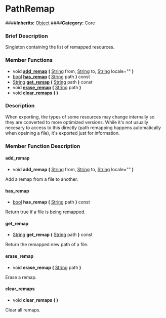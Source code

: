#  PathRemap  
####**Inherits:** [Object](class_object)
####**Category:** Core

###  Brief Description  
Singleton containing the list of remapped resources.

###  Member Functions 
  * void  **[add&#95;remap](#add_remap)**  **(** [String](class_string) from, [String](class_string) to, [String](class_string) locale=""  **)**
  * [bool](class_bool)  **[has&#95;remap](#has_remap)**  **(** [String](class_string) path  **)** const
  * [String](class_string)  **[get&#95;remap](#get_remap)**  **(** [String](class_string) path  **)** const
  * void  **[erase&#95;remap](#erase_remap)**  **(** [String](class_string) path  **)**
  * void  **[clear&#95;remaps](#clear_remaps)**  **(** **)**

###  Description  
When exporting, the types of some resources may change internally so they are converted to more optimized versions. While it's not usually necesary to access to this directly (path remapping happens automatically when opeining a file), it's exported just for information.

###  Member Function Description  

#### <a name="add_remap">add_remap</a>
  * void  **add&#95;remap**  **(** [String](class_string) from, [String](class_string) to, [String](class_string) locale=""  **)**

Add a remap from a file to another.

#### <a name="has_remap">has_remap</a>
  * [bool](class_bool)  **has&#95;remap**  **(** [String](class_string) path  **)** const

Return true if a file is being remapped.

#### <a name="get_remap">get_remap</a>
  * [String](class_string)  **get&#95;remap**  **(** [String](class_string) path  **)** const

Return the remapped new path of a file.

#### <a name="erase_remap">erase_remap</a>
  * void  **erase&#95;remap**  **(** [String](class_string) path  **)**

Erase a remap.

#### <a name="clear_remaps">clear_remaps</a>
  * void  **clear&#95;remaps**  **(** **)**

Clear all remaps.
